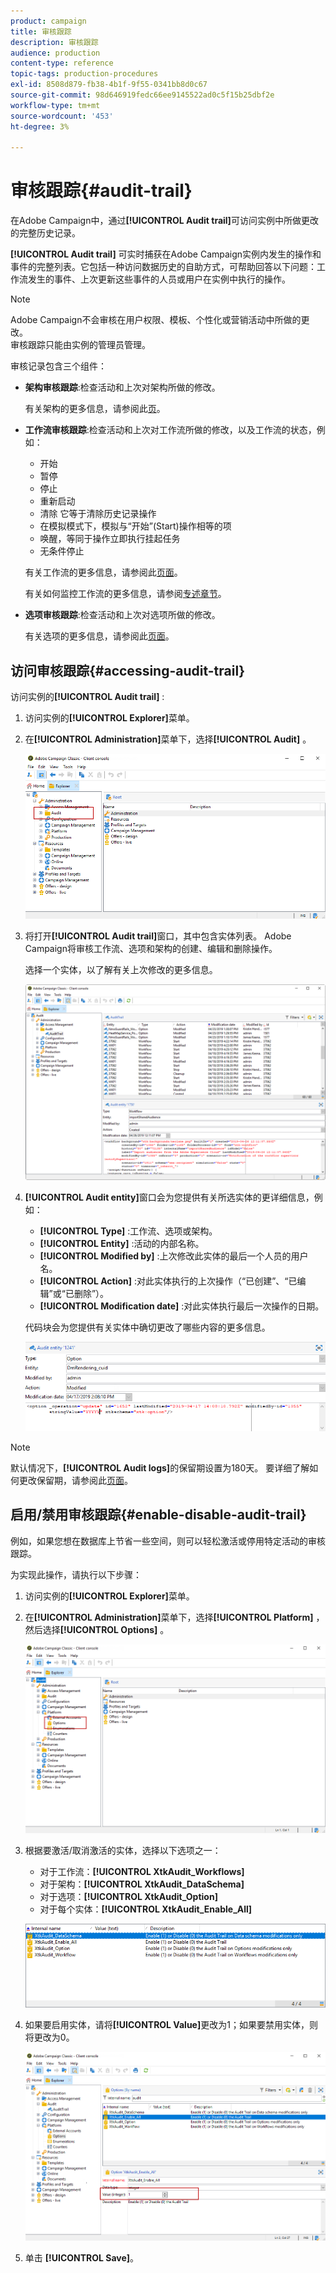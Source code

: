 ```yaml
---
product: campaign
title: 审核跟踪
description: 审核跟踪
audience: production
content-type: reference
topic-tags: production-procedures
exl-id: 8508d879-fb38-4b1f-9f55-0341bb8d0c67
source-git-commit: 98d646919fedc66ee9145522ad0c5f15b25dbf2e
workflow-type: tm+mt
source-wordcount: '453'
ht-degree: 3%

---
```


# 审核跟踪{#audit-trail}

在Adobe Campaign中，通过&#x200B;**[!UICONTROL Audit trail]**&#x200B;可访问实例中所做更改的完整历史记录。

**[!UICONTROL Audit trail]** 可实时捕获在Adobe Campaign实例内发生的操作和事件的完整列表。它包括一种访问数据历史的自助方式，可帮助回答以下问题：工作流发生的事件、上次更新这些事件的人员或用户在实例中执行的操作。

>[!NOTE]
>
>Adobe Campaign不会审核在用户权限、模板、个性化或营销活动中所做的更改。\
>审核跟踪只能由实例的管理员管理。

审核记录包含三个组件：

* **架构审核跟踪**:检查活动和上次对架构所做的修改。

   有关架构的更多信息，请参阅此[页](../../configuration/using/data-schemas.md)。

* **工作流审核跟踪**:检查活动和上次对工作流所做的修改，以及工作流的状态，例如：

   * 开始
   * 暂停
   * 停止
   * 重新启动
   * 清除 它等于清除历史记录操作
   * 在模拟模式下，模拟与“开始”(Start)操作相等的项
   * 唤醒，等同于操作立即执行挂起任务
   * 无条件停止

   有关工作流的更多信息，请参阅此[页面](../../workflow/using/about-workflows.md)。

   有关如何监控工作流的更多信息，请参阅[专述章节](../../workflow/using/monitoring-workflow-execution.md)。

* **选项审核跟踪**:检查活动和上次对选项所做的修改。

   有关选项的更多信息，请参阅此[页面](../../installation/using/configuring-campaign-options.md)。

## 访问审核跟踪{#accessing-audit-trail}

访问实例的&#x200B;**[!UICONTROL Audit trail]** :

1. 访问实例的&#x200B;**[!UICONTROL Explorer]**&#x200B;菜单。
1. 在&#x200B;**[!UICONTROL Administration]**&#x200B;菜单下，选择&#x200B;**[!UICONTROL Audit]** 。

   ![](assets/audit_trail_1.png)

1. 将打开&#x200B;**[!UICONTROL Audit trail]**&#x200B;窗口，其中包含实体列表。 Adobe Campaign将审核工作流、选项和架构的创建、编辑和删除操作。

   选择一个实体，以了解有关上次修改的更多信息。

   ![](assets/audit_trail_2.png)

1. **[!UICONTROL Audit entity]**&#x200B;窗口会为您提供有关所选实体的更详细信息，例如：

   * **[!UICONTROL Type]** :工作流、选项或架构。
   * **[!UICONTROL Entity]** :活动的内部名称。
   * **[!UICONTROL Modified by]** :上次修改此实体的最后一个人员的用户名。
   * **[!UICONTROL Action]** :对此实体执行的上次操作（“已创建”、“已编辑”或“已删除”）。
   * **[!UICONTROL Modification date]** :对此实体执行最后一次操作的日期。

   代码块会为您提供有关实体中确切更改了哪些内容的更多信息。

   ![](assets/audit_trail_3.png)

>[!NOTE]
>
>默认情况下，**[!UICONTROL Audit logs]**&#x200B;的保留期设置为180天。 要详细了解如何更改保留期，请参阅此[页面](../../production/using/database-cleanup-workflow.md#deployment-wizard)。

## 启用/禁用审核跟踪{#enable-disable-audit-trail}

例如，如果您想在数据库上节省一些空间，则可以轻松激活或停用特定活动的审核跟踪。

为实现此操作，请执行以下步骤：

1. 访问实例的&#x200B;**[!UICONTROL Explorer]**&#x200B;菜单。
1. 在&#x200B;**[!UICONTROL Administration]**&#x200B;菜单下，选择&#x200B;**[!UICONTROL Platform]** ，然后选择&#x200B;**[!UICONTROL Options]** 。

   ![](assets/audit_trail_4.png)

1. 根据要激活/取消激活的实体，选择以下选项之一：

   * 对于工作流：**[!UICONTROL XtkAudit_Workflows]**
   * 对于架构：**[!UICONTROL XtkAudit_DataSchema]**
   * 对于选项：**[!UICONTROL XtkAudit_Option]**
   * 对于每个实体：**[!UICONTROL XtkAudit_Enable_All]**

   ![](assets/audit_trail_5.png)

1. 如果要启用实体，请将&#x200B;**[!UICONTROL Value]**&#x200B;更改为1；如果要禁用实体，则将更改为0。

   ![](assets/audit_trail_6.png)

1. 单击 **[!UICONTROL Save]**。
